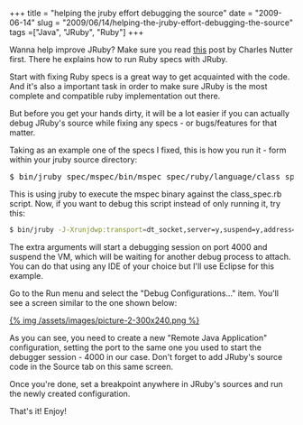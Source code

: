 +++ 
title = "helping the jruby effort debugging the source"
date = "2009-06-14"
slug = "2009/06/14/helping-the-jruby-effort-debugging-the-source"
tags =["Java", "JRuby", "Ruby"]
+++

Wanna help improve JRuby? Make sure you read <a href="http://blog.headius.com/2009/05/help-jruby-by-fixing-rubyspecs.html" target="_blank">this</a> post by Charles Nutter first. There he explains how to run Ruby specs with JRuby.



Start with fixing Ruby specs is a great way to get acquainted with the code. And it's also a important task in order to make sure JRuby is the most complete and compatible ruby implementation out there.



But before you get your hands dirty, it will be a lot easier if you can actually debug JRuby's source while fixing any specs - or bugs/features for that matter.



Taking as an example one of the specs I fixed, this is how you run it - form within your jruby source directory:

<pre lang="bash">$ bin/jruby spec/mspec/bin/mspec spec/ruby/language/class_spec.rb</pre>

This is using jruby to execute the mspec binary against the class_spec.rb script. Now, if you want to debug this script instead of only running it, try this:

```bash
$ bin/jruby -J-Xrunjdwp:transport=dt_socket,server=y,suspend=y,address=4000 -J-Xdebug spec/mspec/bin/mspec -T-X+C spec/ruby/language/class_spec.rb
```

The extra arguments will start a debugging session on port 4000 and suspend the VM, which will be waiting for another debug process to attach. You can do that using any IDE of your choice but I'll use Eclipse for this example.



Go to the Run menu and select the "Debug Configurations..." item. You'll see a screen similar to the one shown below:


<p>
<a href='/assets/images/picture-2.png'>{% img /assets/images/picture-2-300x240.png %}</a>
</p>




As you can see, you need to create a new "Remote Java Application" configuration, setting the port to the same one you used to start the debugger session - 4000 in our case. Don't forget to add JRuby's source code in the Source tab on this same screen.



Once you're done, set a breakpoint anywhere in JRuby's sources and run the newly created configuration.



That's it! Enjoy!
